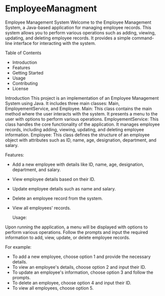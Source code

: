 # EmployeeManagment
Employee Management System
Welcome to the Employee Management System, a Java-based application for managing employee records. This system allows you to perform various operations such as adding, viewing, updating, and deleting employee records. It provides a simple command-line interface for interacting with the system.

Table of Contents

* Introduction
* Features
* Getting Started
* Usage
* Contributing
* License

Introduction
This project is an implementation of an Employee Management System using Java. It includes three main classes: Main, EmployementService, and Employee.
Main: This class contains the main method where the user interacts with the system. It presents a menu to the user with options to perform various operations.
EmployementService: This class handles the core functionality of the application. It manages employee records, including adding, viewing, updating, and deleting employee information.
Employee: This class defines the structure of an employee object with attributes such as ID, name, age, designation, department, and salary.

Features:
* Add a new employee with details like ID, name, age, designation, department, and salary.
* View employee details based on their ID.
* Update employee details such as name and salary.
* Delete an employee record from the system.
* View all employees' records.

  Usage:
  
Upon running the application, a menu will be displayed with options to perform various operations. Follow the prompts and input the required information to add, view, update, or delete employee records.

For example:

* To add a new employee, choose option 1 and provide the necessary details.
* To view an employee's details, choose option 2 and input their ID.
* To update an employee's information, choose option 3 and follow the prompts.
* To delete an employee, choose option 4 and input their ID.
* To view all employees, choose option 5.
